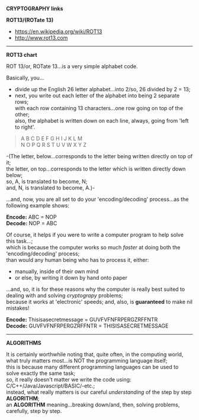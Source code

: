 **CRYPTOGRAPHY links**

**ROT13/(ROTate 13)**
* https://en.wikipedia.org/wiki/ROT13  
* http://www.rot13.com  

-----

**ROT13 chart**

ROT 13/or, ROTate 13...is a very simple alphabet code.

Basically, you...

- divide up the English 26 letter alphabet...into 2/so, 26 divided by 2 = 13;
- next, you write out each letter of the alphabet into being 2 separate rows;    
  with each row containing 13 characters...one row going on top of the other;  
  also, the alphabet is written down on each line, always, going from 'left to right'.  

> A B C D E F G H I J K L M  
> N O P Q R S T U V W X Y Z

-(The letter, below...corresponds to the letter being written directly on top of it;     
  the letter, on top...corresponds to the letter which is written directly down below;    
  so, A, is translated to become, N;    
  and, N, is translated to become, A.)-      

...and, now, you are all set to do your 'encoding/decoding' process...as the following example shows:

**Encode:** ABC = NOP  
**Decode:** NOP = ABC  

Of course, it helps if you were to write a computer program to help solve this task...;         
which is because the computer works so much *faster* at doing both the 'encoding/decoding' process;    
than would any human being who has to process it, either:

 - manually, inside of their own mind    
 - or else, by writing it down by hand onto paper  
 
...and, so, it is for these reasons why the computer is really best suited to dealing with and solving *cryptograpy* problems;    
because it works at 'electronic' speeds; and, also, is **guaranteed** to make nil mistakes!  

**Encode:** Thisisasecretmessage = GUVFVFNFRPERGZRFFNTR  
**Decode:** GUVFVFNFRPERGZRFFNTR = THISISASECRETMESSAGE   

-----

**ALGORITHMS**

It is certainly worthwhile noting that, quite often, in the computing world,  
what truly matters most...is NOT the programming language itself;  
this is because many different programming languages can be used to solve exactly the same task;  
so, it really doesn't matter we write the code using: C/C++/Java/Javascript/BASIC/-etc.;  
instead, what really matters is our careful *understanding* of the step by step **ALGORITHM**;  
an **ALGORITHM** meaning...breaking down/and, then, solving problems, carefully, step by step.   
